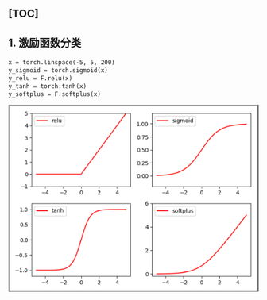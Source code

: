 [TOC]
---
## 1. 激励函数分类
    x = torch.linspace(-5, 5, 200)
    y_sigmoid = torch.sigmoid(x)
    y_relu = F.relu(x)
    y_tanh = torch.tanh(x)
    y_softplus = F.softplus(x)
![text](./../../img_fold/激励函数图.png)

